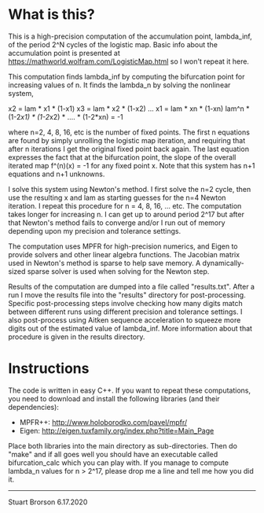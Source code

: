 What is this?
=============

This is a high-precision computation of the accumulation point,
lambda_inf, of the period 2^N cycles of the logistic map.  Basic info
about the accumulation point is presented at
https://mathworld.wolfram.com/LogisticMap.html so I won't repeat it
here. 

This computation finds lambda_inf by computing the bifurcation point
for increasing values of n.  It finds the lambda_n by solving the
nonlinear system, 

x2 = lam * x1 * (1-x1)
x3 = lam * x2 * (1-x2)
...
x1 = lam * xn * (1-xn)
lam^n * (1-2*x1) * (1-2*x2) * .... * (1-2*xn) = -1

where n=2, 4, 8, 16, etc is the number of fixed points.  The first n
equations are found by simply unrolling the logistic map iteration,
and requiring that after n iterations I get the original fixed point
back again.  The last equation expresses the fact that at the
bifurcation point, the slope of the overall iterated map f^(n)(x) = -1
for any fixed point x.  Note that this system has n+1 equations and
n+1 unknowns.

I solve this system using Newton's method.  I first solve the n=2
cycle, then use the resulting x and lam as starting guesses for the
n=4 Newton iteration.  I repeat this procedure for n = 4, 8, 16,
... etc.  The computation takes longer for increasing n.  I can get up
to around period 2^17 but after that Newton's method fails to
converge and/or I run out of memory depending upon my precision and
tolerance settings.

The computation uses MPFR for high-precision numerics, and Eigen to
provide solvers and other linear algebra functions.  The Jacobian
matrix used in Newton's method is sparse to help save memory.  A
dynamically-sized sparse solver is used when solving for the Newton
step. 

Results of the computation are dumped into a file called
"results.txt".  After a run I move the results file into the "results"
directory for post-processing.  Specific post-processing steps involve
checking how many digits match between different runs using different
precision and tolerance settings.  I also post-process using Aitken
sequence acceleration to squeeze more digits out of the estimated
value of lambda_inf.  More information about that procedure is given
in the results directory.

Instructions
============

The code is written in easy C++.  If you want to repeat these
computations, you need to download and install the following libraries
(and their dependencies): 

* MPFR++: http://www.holoborodko.com/pavel/mpfr/
* Eigen:  http://eigen.tuxfamily.org/index.php?title=Main_Page

Place both libraries into the main directory as sub-directories.  Then
do "make" and if all goes well you should have an executable called
bifurcation_calc which you can play with.  If you manage to compute
lambda_n values for n > 2^17, please drop me a line and tell me how
you did it.

---
Stuart Brorson
6.17.2020

